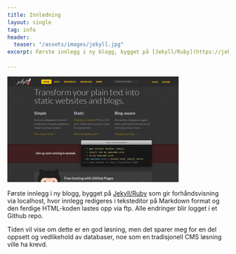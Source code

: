 ```yaml
---
title: Innledning
layout: single
tag: info
header:
  teaser: "/assets/images/jekyll.jpg"
excerpt: Første innlegg i ny blogg, bygget på [Jekyll/Ruby](https://jekyllrb.com) som gir forhåndsvisning via localhost, hvor innlegg redigeres i teksteditor på Markdown format og den ferdige HTML-koden lastes opp via ftp. Alle endringer blir logget i et Github repo.

---
```

![Alt Jekyll](/assets/images/jekyll.jpg "Jekyll")

Første innlegg i ny blogg, bygget på [Jekyll/Ruby](https://jekyllrb.com) som gir forhåndsvisning via localhost, hvor innlegg redigeres i teksteditor på Markdown format og den ferdige HTML-koden lastes opp via ftp. Alle endringer blir logget i et Github repo.

Tiden vil vise om dette er en god løsning, men det sparer meg for en del oppsett og vedlikehold av databaser, noe som en tradisjonell CMS løsning ville ha krevd.  


